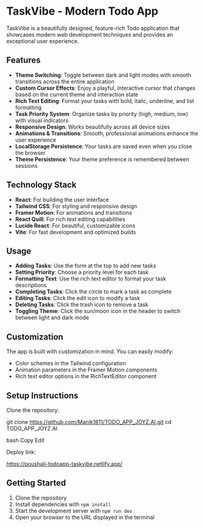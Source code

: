# TaskVibe - Modern Todo App

TaskVibe is a beautifully designed, feature-rich Todo application that showcases modern web development techniques and provides an exceptional user experience.

## Features

- **Theme Switching**: Toggle between dark and light modes with smooth transitions across the entire application
- **Custom Cursor Effects**: Enjoy a playful, interactive cursor that changes based on the current theme and interaction state
- **Rich Text Editing**: Format your tasks with bold, italic, underline, and list formatting
- **Task Priority System**: Organize tasks by priority (high, medium, low) with visual indicators
- **Responsive Design**: Works beautifully across all device sizes
- **Animations & Transitions**: Smooth, professional animations enhance the user experience
- **LocalStorage Persistence**: Your tasks are saved even when you close the browser
- **Theme Persistence**: Your theme preference is remembered between sessions

## Technology Stack

- **React**: For building the user interface
- **Tailwind CSS**: For styling and responsive design
- **Framer Motion**: For animations and transitions
- **React Quill**: For rich text editing capabilities
- **Lucide React**: For beautiful, customizable icons
- **Vite**: For fast development and optimized builds


## Usage

- **Adding Tasks**: Use the form at the top to add new tasks
- **Setting Priority**: Choose a priority level for each task
- **Formatting Text**: Use the rich text editor to format your task descriptions
- **Completing Tasks**: Click the circle to mark a task as complete
- **Editing Tasks**: Click the edit icon to modify a task
- **Deleting Tasks**: Click the trash icon to remove a task
- **Toggling Theme**: Click the sun/moon icon in the header to switch between light and dark mode

## Customization

The app is built with customization in mind. You can easily modify:

- Color schemes in the Tailwind configuration
- Animation parameters in the Framer Motion components
- Rich text editor options in the RichTextEditor component

## Setup Instructions

Clone the repository:

git clone https://github.com/Manik1811/TODO_APP_JOYZ.AI.git
cd TODO_APP_JOYZ.AI

bash
Copy
Edit

Deploy link:

https://poushali-todoapp-taskvibe.netlify.app/

## Getting Started

1. Clone the repository
2. Install dependencies with `npm install`
3. Start the development server with `npm run dev`
4. Open your browser to the URL displayed in the terminal

